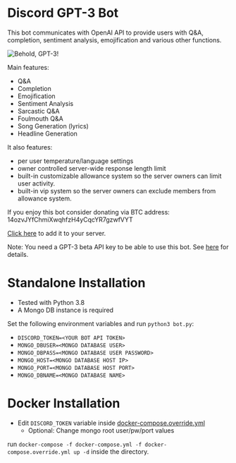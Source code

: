 # Discord GPT-3 Bot

This bot communicates with OpenAI API to provide users with Q&A, completion, sentiment analysis, emojification and
various other functions.

![Behold, GPT-3!](https://media3.giphy.com/media/YrOpuf4j4Z5NnoHmgl/giphy.gif)

Main features:

* Q&A
* Completion
* Emojification
* Sentiment Analysis
* Sarcastic Q&A
* Foulmouth Q&A
* Song Generation (lyrics)
* Headline Generation

It also features:

* per user temperature/language settings
* owner controlled server-wide response length limit
* built-in customizable allowance system so the server owners can limit user activity.
* built-in vip system so the server owners can exclude members from allowance system.

If you enjoy this bot consider donating via BTC address: 14ozvJYfChmiXwqhfzH4yCqcYR7gzwfVYT

[Click here](https://top.gg/bot/783391906309865483) to add it to your server.

Note: You need a GPT-3 beta API key to be able to use this bot. See [here](https://beta.openai.com/) for details.

# Standalone Installation

* Tested with Python 3.8
* A Mongo DB instance is required

Set the following environment variables and run ``python3 bot.py``:

* `DISCORD_TOKEN=<YOUR BOT API TOKEN>`
* `MONGO_DBUSER=<MONGO DATABASE USER>`
* `MONGO_DBPASS=<MONGO DATABASE USER PASSWORD>`
* `MONGO_HOST=<MONGO DATABASE HOST IP>`
* `MONGO_PORT=<MONGO DATABASE HOST PORT>`
* `MONGO_DBNAME=<MONGO DATABASE NAME>`

# Docker Installation

* Edit `DISCORD_TOKEN` variable inside [docker-compose.override.yml](docker-compose.override.yml)
    * Optional: Change mongo root user/pw/port values

run ``docker-compose -f docker-compose.yml -f docker-compose.override.yml up -d`` inside the directory.
